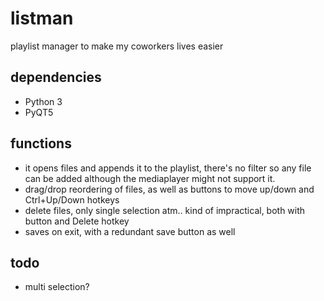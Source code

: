 # listman
playlist manager to make my coworkers lives easier

## dependencies
* Python 3
* PyQT5

## functions
* it opens files and appends it to the playlist, there's no filter so any file can be added although the mediaplayer might not support it.
* drag/drop reordering of files, as well as buttons to move up/down and Ctrl+Up/Down hotkeys
* delete files, only single selection atm.. kind of impractical, both with button and Delete hotkey
* saves on exit, with a redundant save button as well

## todo
* multi selection?
